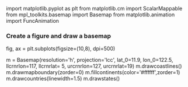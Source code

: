 import matplotlib.pyplot as plt
from matplotlib.cm import ScalarMappable
from mpl_toolkits.basemap import Basemap
from matplotlib.animation import FuncAnimation


### Create a figure and draw a basemap
fig, ax = plt.subplots(figsize=(10,8), dpi=500)

m = Basemap(resolution='h',
            projection='lcc',
            lat_0=11.9, lon_0=122.5,
            llcrnrlon=117, llcrnrlat= 5, urcrnrlon=127, urcrnrlat=19)
m.drawcoastlines()
m.drawmapboundary(zorder=0)
m.fillcontinents(color='#ffffff',zorder=1)
m.drawcountries(linewidth=1.5)
m.drawstates()
